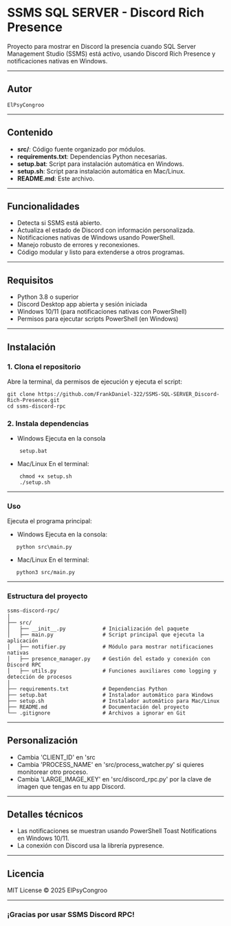# SSMS SQL SERVER - Discord Rich Presence

Proyecto para mostrar en Discord la presencia cuando SQL Server Management Studio (SSMS) está activo, usando Discord Rich Presence y notificaciones nativas en Windows.

---

## Autor

    ElPsyCongroo

---

## Contenido

- **src/**: Código fuente organizado por módulos.
- **requirements.txt**: Dependencias Python necesarias.
- **setup.bat**: Script para instalación automática en Windows.
- **setup.sh**: Script para instalación automática en Mac/Linux.
- **README.md**: Este archivo.

---

## Funcionalidades

- Detecta si SSMS está abierto.
- Actualiza el estado de Discord con información personalizada.
- Notificaciones nativas de Windows usando PowerShell.
- Manejo robusto de errores y reconexiones.
- Código modular y listo para extenderse a otros programas.

---

## Requisitos

- Python 3.8 o superior
- Discord Desktop app abierta y sesión iniciada
- Windows 10/11 (para notificaciones nativas con PowerShell)
- Permisos para ejecutar scripts PowerShell (en Windows)

---

## Instalación

### 1. Clona el repositorio

Abre la terminal, da permisos de ejecución y ejecuta el script:

    git clone https://github.com/FrankDaniel-322/SSMS-SQL-SERVER_Discord-Rich-Presence.git
    cd ssms-discord-rpc

### 2. Instala dependencias

- Windows
Ejecuta en la consola
```
    setup.bat
```
- Mac/Linux
En el terminal:
```
    chmod +x setup.sh
    ./setup.sh
```
---

### Uso

Ejecuta el programa principal:

- Windows
Ejecuta en la consola:
```
   python src\main.py
```
- Mac/Linux
En el terminal:
```
   python3 src/main.py
```
---

### Estructura del proyecto
```
ssms-discord-rpc/
│
├── src/
│   ├── __init__.py            # Inicialización del paquete
│   ├── main.py                # Script principal que ejecuta la aplicación
│   ├── notifier.py            # Módulo para mostrar notificaciones nativas
│   ├── presence_manager.py    # Gestión del estado y conexión con Discord RPC
│   ├── utils.py               # Funciones auxiliares como logging y detección de procesos
│
├── requirements.txt           # Dependencias Python
├── setup.bat                  # Instalador automático para Windows
├── setup.sh                   # Instalador automático para Mac/Linux
├── README.md                  # Documentación del proyecto
└── .gitignore                 # Archivos a ignorar en Git
```

---

## Personalización

 - Cambia 'CLIENT_ID' en 'src
 - Cambia 'PROCESS_NAME' en 'src/process_watcher.py' si quieres monitorear otro proceso.
 - Cambia 'LARGE_IMAGE_KEY' en 'src/discord_rpc.py' por la clave de imagen que tengas en tu app Discord.

---

## Detalles técnicos

 - Las notificaciones se muestran usando PowerShell Toast Notifications en Windows 10/11.
 - La conexión con Discord usa la librería pypresence.

---

## Licencia

MIT License © 2025 ElPsyCongroo

---

### ¡Gracias por usar SSMS Discord RPC!
